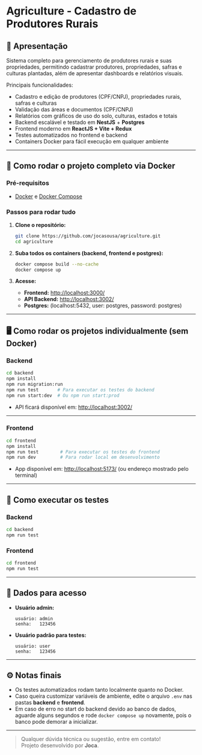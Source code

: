 # Agriculture - Cadastro de Produtores Rurais

## 🌱 Apresentação

Sistema completo para gerenciamento de produtores rurais e suas propriedades, permitindo cadastrar produtores, propriedades, safras e culturas plantadas, além de apresentar dashboards e relatórios visuais.

Principais funcionalidades:
- Cadastro e edição de produtores (CPF/CNPJ), propriedades rurais, safras e culturas
- Validação das áreas e documentos (CPF/CNPJ)
- Relatórios com gráficos de uso do solo, culturas, estados e totais
- Backend escalável e testado em **NestJS** + **Postgres**
- Frontend moderno em **ReactJS + Vite + Redux**
- Testes automatizados no frontend e backend
- Containers Docker para fácil execução em qualquer ambiente

---

## 🚀 Como rodar o projeto completo via Docker

### **Pré-requisitos**
- [Docker](https://docs.docker.com/get-docker/) e [Docker Compose](https://docs.docker.com/compose/install/)

### **Passos para rodar tudo**
1. **Clone o repositório:**
   ```bash
   git clone https://github.com/jocasousa/agriculture.git
   cd agriculture
   ```

2. **Suba todos os containers (backend, frontend e postgres):**
   ```bash
   docker compose build --no-cache
   docker compose up
   ```

3. **Acesse:**
   - **Frontend:** [http://localhost:3000/](http://localhost:3000/)
   - **API Backend:** [http://localhost:3002/](http://localhost:3002/)
   - **Postgres:** (localhost:5432, user: postgres, password: postgres)

---

## 🖥️ Como rodar os projetos individualmente (sem Docker)

### **Backend**

```bash
cd backend
npm install
npm run migration:run
npm run test       # Para executar os testes do backend
npm run start:dev  # Ou npm run start:prod
```
- API ficará disponível em: [http://localhost:3002/](http://localhost:3002/)

---

### **Frontend**

```bash
cd frontend
npm install
npm run test        # Para executar os testes do frontend
npm run dev         # Para rodar local em desenvolvimento
```
- App disponível em: [http://localhost:5173/](http://localhost:5173/) (ou endereço mostrado pelo terminal)

---

## 🧪 Como executar os testes

### **Backend**
```bash
cd backend
npm run test
```

### **Frontend**
```bash
cd frontend
npm run test
```

---

## 🔑 Dados para acesso

- **Usuário admin:**  
  ```
  usuário: admin  
  senha:   123456
  ```
- **Usuário padrão para testes:**  
  ```
  usuário: user  
  senha:   123456
  ```

---

## ⚙️ Notas finais

- Os testes automatizados rodam tanto localmente quanto no Docker.
- Caso queira customizar variáveis de ambiente, edite o arquivo `.env` nas pastas **backend** e **frontend**.
- Em caso de erro no start do backend devido ao banco de dados, aguarde alguns segundos e rode `docker compose up` novamente, pois o banco pode demorar a inicializar.

---

> Qualquer dúvida técnica ou sugestão, entre em contato!  
> Projeto desenvolvido por **Joca**.
